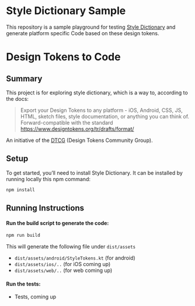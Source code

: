 # Style Dictionary Sample

This repository is a sample playground for testing [Style Dictionary](https://styledictionary.com/) and generate platform specific Code based on these design tokens.

# Design Tokens to Code

## Summary

This project is for exploring style dictionary, which is a way to, according to the docs:

> Export your Design Tokens to any platform - iOS, Android, CSS, JS, HTML, sketch files, style documentation, or anything you can think of. Forward-compatible with the standard https://www.designtokens.org/tr/drafts/format/ 

An initiative of the [DTCG](https://www.w3.org/community/design-tokens/) (Design Tokens Community Group).


## Setup

To get started, you’ll need to install Style Dictionary. It can be installed by running locally this npm command:

```bash
npm install
```

## Running Instructions

####  Run the build script to generate the code:

```bash
npm run build
```
This will generate the following file under `dist/assets` 

- `dist/assets/android/StyleTokens.kt` (for android)
- `dist/assets/ios/..` (for iOS coming up)
- `dist/assets/web/..` (for web coming up)

####  Run the tests:
- Tests, coming up